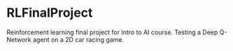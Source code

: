 # RLFinalProject
Reinforcement learning final project for Intro to AI course. Testing a Deep Q-Network agent on a 2D car racing game.

